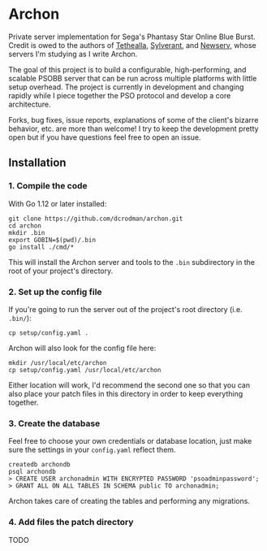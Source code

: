 # Archon

Private server implementation for Sega's Phantasy Star Online Blue Burst. 
Credit is owed to the authors of [Tethealla](http://pioneer2.net), 
[Sylverant](http://sylverant.net), and [Newserv](http://www.fuzziqersoftware.com), 
whose servers I'm studying as I write Archon.

The goal of this project is to build a configurable, high-performing, and scalable
PSOBB server that can be run across multiple platforms with little setup overhead. 
The project is currently in development and changing rapidly while I piece together 
the PSO protocol and develop a core architecture.

Forks, bug fixes, issue reports, explanations of some of the client's bizarre behavior, 
etc. are more than welcome! I try to keep the development pretty open but if you have
questions feel free to open an issue.

## Installation

### 1. Compile the code

With Go 1.12 or later installed:

    git clone https://github.com/dcrodman/archon.git
    cd archon
    mkdir .bin
    export GOBIN=$(pwd)/.bin
    go install ./cmd/*
    
This will install the Archon server and tools to the `.bin` subdirectory in the root 
of your project's directory.

### 2. Set up the config file

If you're going to run the server out of the project's root directory (i.e. `.bin/`):

    cp setup/config.yaml .
   
Archon will also look for the config file here:

    mkdir /usr/local/etc/archon
    cp setup/config.yaml /usr/local/etc/archon

Either location will work, I'd recommend the second one so that you can also place your patch
files in this directory in order to keep everything together.

### 3. Create the database

Feel free to choose your own credentials or database location, just make sure the 
settings in your `config.yaml` reflect them. 

    createdb archondb
    psql archondb
    > CREATE USER archonadmin WITH ENCRYPTED PASSWORD 'psoadminpassword';
    > GRANT ALL ON ALL TABLES IN SCHEMA public TO archonadmin;

Archon takes care of creating the tables and performing any migrations.
 
### 4. Add files the patch directory

TODO